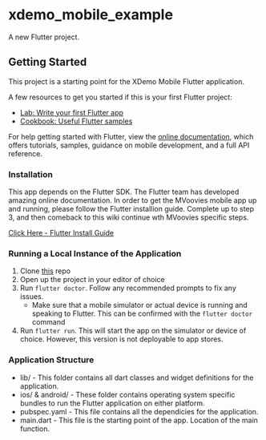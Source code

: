 # xdemo_mobile_example

A new Flutter project.

## Getting Started

This project is a starting point for the XDemo Mobile Flutter application.

A few resources to get you started if this is your first Flutter project:

- [Lab: Write your first Flutter app](https://flutter.dev/docs/get-started/codelab)
- [Cookbook: Useful Flutter samples](https://flutter.dev/docs/cookbook)

For help getting started with Flutter, view the
[online documentation](https://flutter.dev/docs), which offers tutorials,
samples, guidance on mobile development, and a full API reference.

### Installation

This app depends on the Flutter SDK. The Flutter team has developed amazing online documentation. In order to get the MVoovies mobile app up and running, please follow the Flutter installion guide. Complete up to step 3, and then comeback to this wiki continue wth MVoovies specific steps.

[Click Here - Flutter Install Guide](https://flutter.dev/docs/get-started/install)

### Running a Local Instance of the Application

1. Clone [this](https://github.com/Chimer2017/xdemo_flutter) repo
2. Open up the project in your editor of choice
3. Run `flutter doctor`. Follow any recommended prompts to fix any issues.
    * Make sure that a mobile simulator or actual device is running and speaking to Flutter. This can be confirmed with the `flutter doctor` command
4. Run `flutter run`. This will start the app on the simulator or device of choice. However, this version is not deployable to app stores.

### Application Structure

* lib/ - This folder contains all dart classes and widget definitions for the application.
* ios/ & android/ - These folder contains operating system specific bundles to run the Flutter application on either platform.
* pubspec.yaml - This file contains all the dependicies for the application.
* main.dart - This file is the starting point of the app. Location of the main function.







